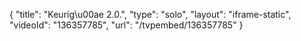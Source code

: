 {
    "title": "Keurig\u00ae 2.0.",
    "type": "solo",
    "layout": "iframe-static",
    "videoId": "136357785",
    "url": "\/tvpembed\/136357785"
}